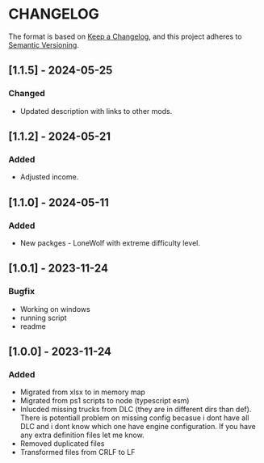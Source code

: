 # CHANGELOG

The format is based on [Keep a Changelog](https://keepachangelog.com/), and this project adheres to [Semantic Versioning](https://semver.org/).

## [1.1.5] - 2024-05-25

### Changed

- Updated description with links to other mods.

## [1.1.2] - 2024-05-21

### Added

- Adjusted income.

## [1.1.0] - 2024-05-11

### Added

- New packges - LoneWolf with extreme difficulty level.

## [1.0.1] - 2023-11-24

### Bugfix

- Working on windows
- running script
- readme

## [1.0.0] - 2023-11-24

### Added

- Migrated from xlsx to in memory map
- Migrated from ps1 scripts to node (typescript esm)
- Inlucded missing trucks from DLC (they are in different dirs than def). There is potentiall problem on missing config becasue i dont have all DLC and i dont know which one have engine configuration. If you have any extra definition files let me know.
- Removed duplicated files
- Transformed files from CRLF to LF
